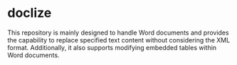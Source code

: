 # doclize
This repository is mainly designed to handle Word documents and provides the capability to replace specified text content without considering the XML format. Additionally, it also supports modifying embedded tables within Word documents.
